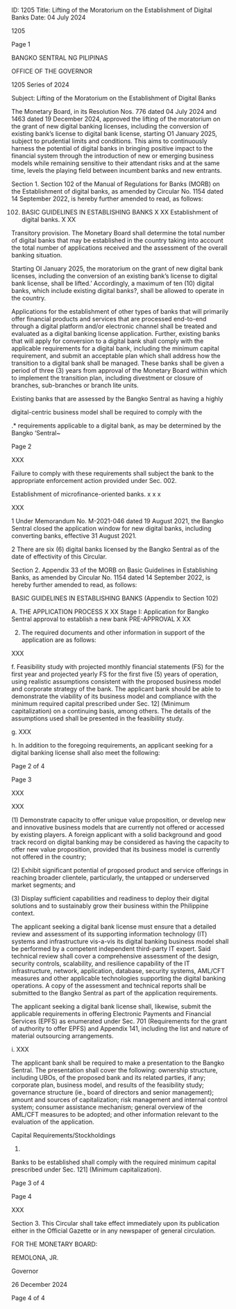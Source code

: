 ID: 1205
Title: Lifting of the Moratorium on the Establishment of Digital Banks
Date: 04 July 2024

1205

Page 1

BANGKO SENTRAL NG PILIPINAS

OFFICE OF THE GOVERNOR

1205 Series of 2024

Subject: Lifting of the Moratorium on the Establishment of Digital Banks

The Monetary Board, in its Resolution Nos. 776 dated 04 July 2024 and 1463 dated 19 December 2024, approved the lifting of the moratorium on the grant of new digital banking licenses, including the conversion of existing bank’s license to digital bank license, starting O1 January 2025, subject to prudential limits and conditions. This aims to continuously harness the potential of digital banks in bringing positive impact to the financial system through the introduction of new or emerging business models while remaining sensitive to their attendant risks and at the same time, levels the playing field between incumbent banks and new entrants.

Section 1. Section 102 of the Manual of Regulations for Banks (MORB) on the Establishment of digital banks, as amended by Circular No. 1154 dated 14 September 2022, is hereby further amended to read, as follows:

102. BASIC GUIDELINES IN ESTABLISHING BANKS X XX Establishment of digital banks. X XX

Transitory provision. The Monetary Board shall determine the total number of digital banks that may be established in the country taking into account the total number of applications received and the assessment of the overall banking situation.

Starting Ol January 2025, the moratorium on the grant of new digital bank licenses, including the conversion of an existing bank’s license to digital bank license, shall be lifted.’ Accordingly, a maximum of ten (10) digital banks, which include existing digital banks?, shall be allowed to operate in the country.

Applications for the establishment of other types of banks that will primarily offer financial products and services that are processed end-to-end through a digital platform and/or electronic channel shall be treated and evaluated as a digital banking license application. Further, existing banks that will apply for conversion to a digital bank shall comply with the applicable requirements for a digital bank, including the minimum capital requirement, and submit an acceptable plan which shall address how the transition to a digital bank shall be managed. These banks shall be given a period of three (3) years from approval of the Monetary Board within which to implement the transition plan, including divestment or closure of branches, sub-branches or branch lite units.

Existing banks that are assessed by the Bangko Sentral as having a highly

digital-centric business model shall be required to comply with the

.* requirements applicable to a digital bank, as may be determined by the Bangko ‘Sentral~

Page 2

XXX

Failure to comply with these requirements shall subject the bank to the appropriate enforcement action provided under Sec. 002.

Establishment of microfinance-oriented banks. x x x

XXX

1 Under Memorandum No. M-2021-046 dated 19 August 2021, the Bangko Sentral closed the application window for new digital banks, including converting banks, effective 31 August 2021.

2 There are six (6) digital banks licensed by the Bangko Sentral as of the date of effectivity of this Circular.

Section 2. Appendix 33 of the MORB on Basic Guidelines in Establishing Banks, as amended by Circular No. 1154 dated 14 September 2022, is hereby further amended to read, as follows:

BASIC GUIDELINES IN ESTABLISHING BANKS (Appendix to Section 102)

A. THE APPLICATION PROCESS X XX Stage I: Application for Bangko Sentral approval to establish a new bank PRE-APPROVAL X XX

2. The required documents and other information in support of the application are as follows:

XXX

f. Feasibility study with projected monthly financial statements (FS) for the first year and projected yearly FS for the first five (5) years of operation, using realistic assumptions consistent with the proposed business model and corporate strategy of the bank. The applicant bank should be able to demonstrate the viability of its business model and compliance with the minimum required capital prescribed under Sec. 12] (Minimum capitalization) on a continuing basis, among others. The details of the assumptions used shall be presented in the feasibility study.

g. XXX

h. In addition to the foregoing requirements, an applicant seeking for a digital banking license shall also meet the following:

Page 2 of 4

Page 3

XXX

XXX

(1) Demonstrate capacity to offer unique value proposition, or develop new and innovative business models that are currently not offered or accessed by existing players. A foreign applicant with a solid background and good track record on digital banking may be considered as having the capacity to offer new value proposition, provided that its business model is currently not offered in the country;

(2) Exhibit significant potential of proposed product and service offerings in reaching broader clientele, particularly, the untapped or underserved market segments; and

(3) Display sufficient capabilities and readiness to deploy their digital solutions and to sustainably grow their business within the Philippine context.

The applicant seeking a digital bank license must ensure that a detailed review and assessment of its supporting information technology (IT) systems and infrastructure vis-a-vis its digital banking business model shall be performed by a competent independent third-party IT expert. Said technical review shall cover a comprehensive assessment of the design, security controls, scalability, and resilience capability of the IT infrastructure, network, application, database, security systems, AML/CFT measures and other applicable technologies supporting the digital banking operations. A copy of the assessment and technical reports shall be submitted to the Bangko Sentral as part of the application requirements.

The applicant seeking a digital bank license shall, likewise, submit the applicable requirements in offering Electronic Payments and Financial Services (EPFS) as enumerated under Sec. 701 (Requirements for the grant of authority to offer EPFS) and Appendix 141, including the list and nature of material outsourcing arrangements.

i. XXX

The applicant bank shall be required to make a presentation to the Bangko Sentral. The presentation shall cover the following: ownership structure, including UBOs, of the proposed bank and its related parties, if any; corporate plan, business model, and results of the feasibility study; governance structure (ie., board of directors and senior management); amount and sources of capitalization; risk management and internal control system; consumer assistance mechanism; general overview of the AML/CFT measures to be adopted; and other information relevant to the evaluation of the application.

Capital Requirements/Stockholdings

1.

Banks to be established shall comply with the required minimum capital prescribed under Sec. 121] (Minimum capitalization).

Page 3 of 4

Page 4

XXX

Section 3. This Circular shall take effect immediately upon its publication either in the Official Gazette or in any newspaper of general circulation.

FOR THE MONETARY BOARD:

REMOLONA, JR.

Governor

26 December 2024

Page 4 of 4
